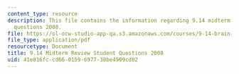 ```yaml
---
content_type: resource
description: This file contains the information regarding 9.14 midterm review student
  questions 2008.
file: https://ol-ocw-studio-app-qa.s3.amazonaws.com/courses/9-14-brain-structure-and-its-origins-spring-2014/41e816fccd660159697738be4909cd02_MIT9_14S14_MidtrmReQue2008.pdf
file_type: application/pdf
resourcetype: Document
title: 9.14 Midterm Review Student Questions 2008
uid: 41e816fc-cd66-0159-6977-38be4909cd02
---
```

